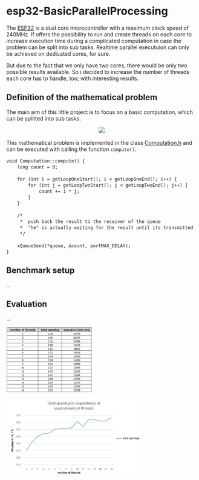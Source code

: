 # esp32-BasicParallelProcessing

The [ESP32]() is a dual core microcontroller with a maximum clock speed of 240MHz. If offers the possibility to run and create threads on each core to increase execution time during a complicated computation in case the problem can be split into sub tasks.  Realtime parallel executuion can only be achieved on dedicated cores, for sure. 

But due to the fact that we only have two cores, there  would be only two possible results available. So i decided to increase the number of threads each core has to handle, too; with interesting results. 

## Definition of the mathematical problem

The main aim of this little project is to focus on a basic computation, which can be splitted into sub tasks.

<p align="center"><img width="50%" src="mathProblem.png"></p>

This mathematical problem is implemented in the class [Computation.h]() and can be executed with calling the function `compute()`.

```
void Computation::compute() {
	long count = 0;

	for (int i = getLoopOneStart(); i < getLoopOneEnd(); i++) {
		for (int j = getLoopTwoStart(); j < getLoopTwoEnd(); j++) {
			count += i * j;
		}
	}

	/*
	 *  push back the result to the receiver of the queue
	 *  "he" is actually waiting for the result until its transmitted
	 */

	xQueueSend(*queue, &count, portMAX_DELAY);
}
```

## Benchmark setup

...

## Evaluation

...

<p align="left"><img width="45%" src="documentation/execution-time-table-2.png"></p>

<p align="left"><img width="70%" src="documentation/graph-table-1.png"></p>

